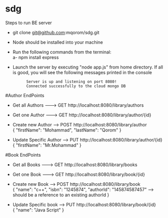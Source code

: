 # sdg

Steps to run BE server
- git clone git@github.com:mqorom/sdg.git
- Node should be installed into your machine
- Run the following commands from the terminal:<br>
    a- npm install express

- Launch the server by executing "node app.js" from home directory. If all is good, you will see the following messages printed in the console

            Server is up and listening on port 8080!
            Connected successfully to the cloud mongo DB
            

            
#Author EndPoints

- Get all Authors ---> GET http://localhost:8080/library/authors
- Get one Author  ---> GET http://localhost:8080/library/author/{id}

- Create new Author --> POST http://localhost:8080/library/author <br>
                        {
                            "firstName": "Mohammad",
                            "lastName": "Qorom"
                        }

- Update Specific Author --> PUT http://localhost:8080/library/author/{id} <br>
                        {
                            "firstName": "Mr.Mohammad"
                        }
                        
                        
#Book EndPoints

- Get all Books ---> GET http://localhost:8080/library/books
- Get one Book  ---> GET http://localhost:8080/library/book/{id}

- Create new Book --> POST http://localhost:8080/library/book <br>
                        {
                            "name": "c++",
                            "isbn": "1245874",
                            "authorId": "145874587457" --> should be a reference to an existing authorId
                        }

- Update Specific book --> PUT http://localhost:8080/library/book/{id} <br>
                        {
                            "name": "Java Script"
                        }